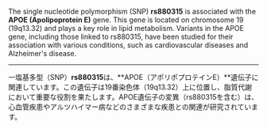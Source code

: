 The single nucleotide polymorphism (SNP) **rs880315** is associated with the **APOE (Apolipoprotein E)** gene. This gene is located on chromosome 19 (19q13.32) and plays a key role in lipid metabolism. Variants in the APOE gene, including those linked to rs880315, have been studied for their association with various conditions, such as cardiovascular diseases and Alzheimer's disease.

---

一塩基多型（SNP）**rs880315**は、**APOE（アポリポプロテインE）**遺伝子に関連しています。この遺伝子は19番染色体（19q13.32）上に位置し、脂質代謝において重要な役割を果たします。APOE遺伝子の変異（rs880315を含む）は、心血管疾患やアルツハイマー病などのさまざまな疾患との関連が研究されています。